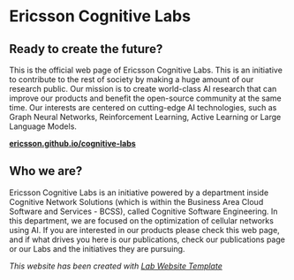 
# Ericsson Cognitive Labs

## Ready to create the future?

This is the official web page of Ericsson Cognitive Labs. This is an initiative to contribute to the rest of society by making a huge amount of our research public. Our mission is to create world-class AI research that can improve our products and benefit the open-source community at the same time. Our interests are centered on cutting-edge AI technologies, such as Graph Neural Networks, Reinforcement Learning, Active Learning or Large Language Models.

**[ericsson.github.io/cognitive-labs](https://ericsson.github.io/cognitive-labs)** 

## Who we are?

Ericsson Cognitive Labs is an initiative powered by a department inside Cognitive Network Solutions (which is within the Business Area Cloud Software and Services - BCSS), called Cognitive Software Engineering. In this department, we are focused on the optimization of cellular networks using AI. If you are interested in our products please check this web page, and if what drives you here is our publications, check our publications page or our Labs and the initiatives they are pursuing.



_This website has been created with [Lab Website Template](https://greene-lab.gitbook.io/lab-website-template-docs)_

